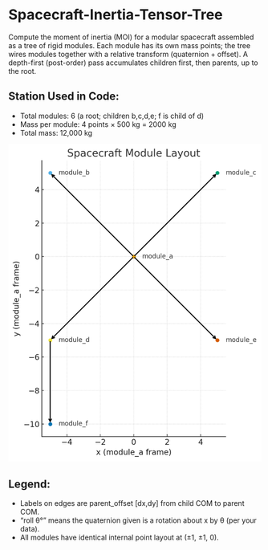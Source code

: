# Spacecraft-Inertia-Tensor-Tree

Compute the moment of inertia (MOI) for a modular spacecraft assembled as a tree of rigid modules.
Each module has its own mass points; the tree wires modules together with a relative transform (quaternion + offset).
A depth-first (post-order) pass accumulates children first, then parents, up to the root.

## Station Used in Code:

- Total modules: 6 (a root; children b,c,d,e; f is child of d)
- Mass per module: 4 points × 500 kg = 2000 kg
- Total mass: 12,000 kg

![Station Layout](misc/station_layout.png)

## Legend:

- Labels on edges are parent_offset [dx,dy] from child COM to parent COM.
- “roll θ°” means the quaternion given is a rotation about x by θ (per your data).
- All modules have identical internal point layout at (±1, ±1, 0).
